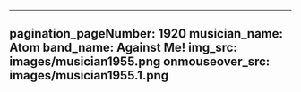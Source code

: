 ------
pagination_pageNumber: 1920
musician_name: Atom
band_name: Against Me!
img_src: images/musician1955.png
onmouseover_src: images/musician1955.1.png
------